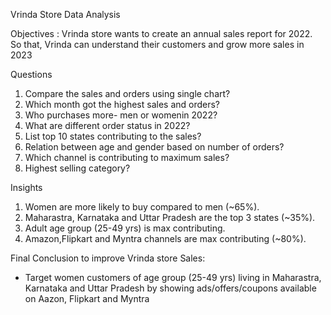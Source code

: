 Vrinda Store Data Analysis

Objectives : Vrinda store wants to create an annual sales report for 2022. So that, Vrinda can understand their customers and grow more sales in 2023

Questions
1. Compare the sales and orders using single chart?
2. Which month got the highest sales and orders?
3. Who purchases more- men or womenin 2022?
4. What are different order status in 2022?
5. List top 10 states contributing to the sales?
6. Relation between age and gender based on number of orders?
7. Which channel is contributing to maximum sales?
8. Highest selling category?

Insights
1. Women are more likely to buy compared to men (~65%).
2. Maharastra, Karnataka and Uttar Pradesh are the top 3 states (~35%).
3. Adult age group (25-49 yrs) is max contributing.
4. Amazon,Flipkart and Myntra channels are max contributing (~80%).

Final Conclusion to improve Vrinda store Sales:

* Target women customers of age group (25-49 yrs) living in Maharastra, Karnataka and Uttar Pradesh by showing ads/offers/coupons available on Aazon, Flipkart and Myntra
